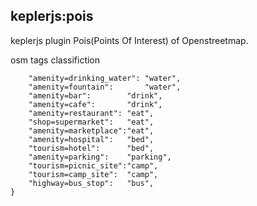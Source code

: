 ## keplerjs:pois

keplerjs plugin Pois(Points Of Interest) of Openstreetmap.

osm tags classifiction
```
	"amenity=drinking_water": "water",
	"amenity=fountain":       "water",
	"amenity=bar":        "drink",
	"amenity=cafe":       "drink",
	"amenity=restaurant": "eat",
	"shop=supermarket":   "eat",
	"amenity=marketplace":"eat",
	"amenity=hospital":   "bed",
	"tourism=hotel":      "bed",
	"amenity=parking":    "parking",
	"tourism=picnic_site":"camp",
	"tourism=camp_site":  "camp",
	"highway=bus_stop":   "bus",
}
```
